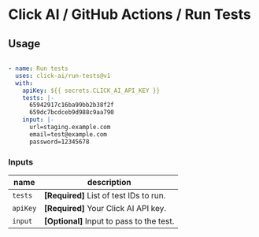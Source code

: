 # Click AI / GitHub Actions / Run Tests

## Usage

```yaml

- name: Run tests
  uses: click-ai/run-tests@v1
  with:
    apiKey: ${{ secrets.CLICK_AI_API_KEY }}
    tests: |-
      65942917c16ba99bb2b38f2f
      659dc7bcdceb9d988c9aa790
    input: |-
      url=staging.example.com
      email=test@example.com
      password=12345678

```

### Inputs

 name    | description                                     |
 ------- | ----------------------------------------------- |
 `tests` | **[Required]** List of test IDs to run.         |
 `apiKey`| **[Required]** Your Click AI API key.           |
 `input` | **[Optional]** Input to pass to the test.       |
